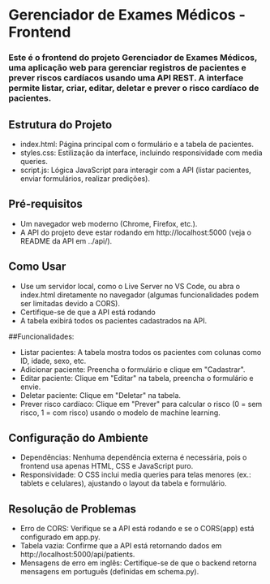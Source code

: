 # Gerenciador de Exames Médicos - Frontend
### Este é o frontend do projeto Gerenciador de Exames Médicos, uma aplicação web para gerenciar registros de pacientes e prever riscos cardíacos usando uma API REST. A interface permite listar, criar, editar, deletar e prever o risco cardíaco de pacientes.

## Estrutura do Projeto

- index.html: Página principal com o formulário e a tabela de pacientes.
- styles.css: Estilização da interface, incluindo responsividade com media queries.
- script.js: Lógica JavaScript para interagir com a API (listar pacientes, enviar formulários, realizar predições).

## Pré-requisitos

- Um navegador web moderno (Chrome, Firefox, etc.).
- A API do projeto deve estar rodando em http://localhost:5000 (veja o README da API em ../api/).

## Como Usar

- Use um servidor local, como o Live Server no VS Code, ou abra o index.html diretamente no navegador (algumas funcionalidades podem ser limitadas devido a CORS).
- Certifique-se de que a API está rodando
- A tabela exibirá todos os pacientes cadastrados na API.


##Funcionalidades:

- Listar pacientes: A tabela mostra todos os pacientes com colunas como ID, idade, sexo, etc.
- Adicionar paciente: Preencha o formulário e clique em "Cadastrar".
- Editar paciente: Clique em "Editar" na tabela, preencha o formulário e envie.
- Deletar paciente: Clique em "Deletar" na tabela.
- Prever risco cardíaco: Clique em "Prever" para calcular o risco (0 = sem risco, 1 = com risco) usando o modelo de machine learning.


## Configuração do Ambiente

- Dependências: Nenhuma dependência externa é necessária, pois o frontend usa apenas HTML, CSS e JavaScript puro.
- Responsividade: O CSS inclui media queries para telas menores (ex.: tablets e celulares), ajustando o layout da tabela e formulário.


## Resolução de Problemas

- Erro de CORS: Verifique se a API está rodando e se o CORS(app) está configurado em app.py.
- Tabela vazia: Confirme que a API está retornando dados em http://localhost:5000/api/patients.
- Mensagens de erro em inglês: Certifique-se de que o backend retorna mensagens em português (definidas em schema.py).
